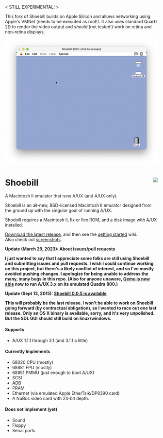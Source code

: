< STILL EXPERIMENTAL! >

This fork of Shoebill builds on Apple Silicon and allows networking using Apple's VMNet (needs to be executed as root!). It also uses standard Quartz 2D to render the video output and _should_ (not tested!) work on retina and non-retina displays.

![alt text](Screenshot.png "Shoebill running on a Retina MacBook with Apple Silicon")

<h1><img align=right src="../../../pruten.github.io/raw/master/web/stork_tiny_head3.jpg"/>Shoebill</h1>

A Macintosh II emulator that runs A/UX (and A/UX only). 

Shoebill is an all-new, BSD-licensed Macintosh II emulator designed from the ground up with the singular goal of running A/UX. 

Shoebill requires a Macintosh II, IIx or IIcx ROM, and a disk image with A/UX installed.

[Download the latest release], and then see the [getting started] wiki.  
Also check out [screenshots].

__Update (March 29, 2023): About issues/pull requests__

__I just wanted to say that I appreciate some folks are still using Shoebill and submitting issues and pull requests. I wish I could continue working on this project, but there's a likely conflict of interest, and so I've mostly avoided pushing changes. I apologize for being unable to address the many, many bugs in this repo. (Also for anyone unaware, [Qemu is now able] now to run A/UX 3.x on its emulated Quadra 800.)__

__Update (Sept 13, 2015): [Shoebill 0.0.5 is available]__

__This will probably be the last release. I won't be able to work on Shoebill going forward (by contractual obligation), so I wanted to race out one last release. Only an OS X binary is available, sorry, and it's very unpolished. But the SDL GUI should still build on linux/windows.__


#### Supports
* A/UX 1.1.1 through 3.1 (and 3.1.1 a little)

#### Currently Implements
* 68020 CPU (mostly)
* 68881 FPU (mostly)
* 68851 PMMU (just enough to boot A/UX)
* SCSI
* ADB
* PRAM
* Ethernet (via emulated Apple EtherTalk/DP8390 card)
* A NuBus video card with 24-bit depth. 

#### Does not implement (yet)
* Sound
* Floppy
* Serial ports

    
[Download the latest release]:https://github.com/pruten/Shoebill/releases
[getting started]:https://github.com/pruten/Shoebill/wiki/Getting-Started
[screenshots]:https://github.com/pruten/Shoebill/wiki/Screenshots
[Shoebill 0.0.5 is available]:https://github.com/pruten/Shoebill/releases
[The thread on emaculation.com]:http://www.emaculation.com/forum/viewtopic.php?f=7&t=8288
[Qemu is now able]:https://virtuallyfun.com/2021/09/02/qemus-macintosh-quadra-in-alpha-usability-runs-a-ux/

